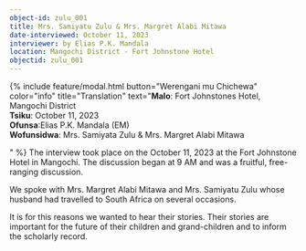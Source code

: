 ```yaml
---
object-id: zulu_001
title: Mrs. Samiyatu Zulu & Mrs. Margret Alabi Mitawa
date-interviewed: October 11, 2023
interviewer: by Elias P.K. Mandala
location: Mangochi District - Fort Johnstone Hotel
objectid: zulu_001
---
```

{% include feature/modal.html button="Werengani mu Chichewa" color="info" title="Translation" text="**Malo**: Fort Johnstones Hotel, Mangochi District<br>
**Tsiku**: October 11, 2023<br>
**Ofunsa**:Elias P.K. Mandala (EM)<br>
**Wofunsidwa**: Mrs. Samiyata Zulu & Mrs. Margret Alabi Mitawa</p>" %}
The interview took place on the October 11, 2023 at the Fort Johnstone Hotel in Mangochi. The discussion began at 9 AM and was a fruitful, free-ranging discussion. 

We spoke with Mrs. Margret Alabi Mitawa and Mrs. Samiyatu Zulu whose husband had travelled to South Africa on several occasions.

It is for this reasons we wanted to hear their stories. Their stories are important for the future of their children and grand-children and to inform the scholarly record.